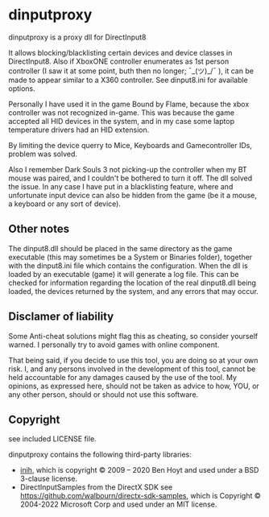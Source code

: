 dinputproxy
===========
dinputproxy is a proxy dll for DirectInput8

It allows blocking/blacklisting certain devices and device classes in DirectInput8.
Also if XboxONE controller enumerates as 1st person controller (I saw it at some point, buth then no longer; ¯\_(ツ)_/¯ ), it can be made to appear similar to a X360 controller.
See dinput8.ini for available options.

Personally I have used it in the game Bound by Flame, because the xbox controller was not recognized in-game. This was because the game accepted all HID devices in the system, and in my case some laptop temperature drivers had an HID extension.

By limiting the device querry to Mice, Keyboards and Gamecontroller IDs, problem was solved.

Also I remember Dark Souls 3 not picking-up the controller when my BT mouse was paired, and I couldn't be bothered to turn it off. The dll solved the issue.
In any case I have put in a blacklisting feature, where and unfortunate input device can also be hidden from the game (be it a mouse, a keyboard or any sort of device).

Other notes
-----------
The dinput8.dll should be placed in the same directory as the game executable (this may sometimes be a System or Binaries folder), together with the dinput8.ini file which contains the configuration.
When the dll is loaded by an executable (game) it will generate a log file. This can be checked for information regarding the location of the real dinput8.dll being loaded, the devices returned by the system, and any errors that may occur.

Disclamer of liability
---------
Some Anti-cheat solutions might flag this as cheating, so consider yourself warned. I personally try to avoid games with online component.

That being said, if you decide to use this tool, you are doing so at your own risk. I, and any persons involved in the development of this tool, cannot be held accountable for any damages caused by the use of the tool. My opinions, as expressed here, should not be taken as advice to how, YOU, or any other person, should or should not use this software.

Copyright
---------
see included LICENSE file.

dinputproxy contains the following third-party libraries:

- [inih](https://github.com/benhoyt/inih), which is copyright © 2009 – 2020 Ben Hoyt and used under a BSD 3-clause license.
- DirectInputSamples from the DirectX SDK see https://github.com/walbourn/directx-sdk-samples, which is Copyright © 2004-2022 Microsoft Corp and used under an MIT license.
